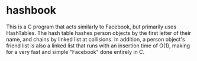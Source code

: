 # hashbook
This is a C program that acts similarly to Facebook, but primarily uses HashTables. The hash table hashes person objects by the first letter of their name, and chains by linked list at collisions.  In addition, a person object's friend list is also a linked list that runs with an insertion time of O(1), making for a very fast and simple "Facebook" done entirely in C.
